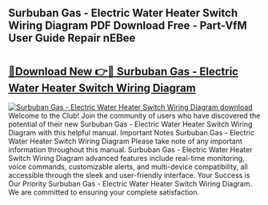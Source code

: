 ## Surbuban Gas - Electric Water Heater Switch Wiring Diagram PDF Download Free - Part-VfM User Guide Repair nEBee

# <h2><a href="http://dftbnp.blite.top/?on=Surbuban+Gas+-+Electric+Water+Heater+Switch+Wiring+Diagram">🔗Download New 👉🔴 Surbuban Gas - Electric Water Heater Switch Wiring Diagram</a></h2>

[![Surbuban Gas - Electric Water Heater Switch Wiring Diagram download](https://i.imgur.com/lujVjoI.png)](http://dftbnp.blite.top/?on=Surbuban+Gas+-+Electric+Water+Heater+Switch+Wiring+Diagram)
Welcome to the Club! Join the community of users who have discovered the potential of their new Surbuban Gas - Electric Water Heater Switch Wiring Diagram with this helpful manual. Important Notes Surbuban Gas - Electric Water Heater Switch Wiring Diagram Please take note of any important information throughout this manual. Surbuban Gas - Electric Water Heater Switch Wiring Diagram advanced features include real-time monitoring, voice commands, customizable alerts, and multi-device compatibility, all accessible through the sleek and user-friendly interface. Your Success is Our Priority Surbuban Gas - Electric Water Heater Switch Wiring Diagram. We are committed to ensuring your complete satisfaction.
